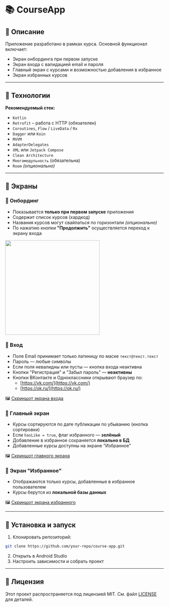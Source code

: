 # 📚 CourseApp

## 📌 Описание

Приложение разработано в рамках курса. Основной функционал включает:
- Экран онбординга при первом запуске
- Экран входа с валидацией email и пароля
- Главный экран с курсами и возможностью добавления в избранное
- Экран избранных курсов

---

## 🧰 Технологии

**Рекомендуемый стек:**
- `Kotlin`
- `Retrofit` – работа с HTTP (обязателен)
- `Coroutines`, `Flow` / `LiveData` / `Rx`
- `Dagger` или `Koin`
- `MVVM`
- `AdapterDelegates`
- `XML` или `Jetpack Compose`
- `Clean Architecture`
- `Многомодульность` (обязательна)
- `Room` *(опционально)*

---

## 📱 Экраны

### 🔹 Онбординг
- Показывается **только при первом запуске** приложения
- Содержит список курсов (хардкод)
- Названия курсов могут свайпаться по горизонтали *(опционально)*
- По нажатию кнопки **"Продолжить"** осуществляется переход к экрану входа

<img src="https://iili.io/35VLNNS.md.png" width="300">

### 🔹 Вход
- Поле Email принимает только латиницу по маске `текст@текст.текст`
- Пароль — любые символы
- Если поля невалидны или пусты — кнопка входа неактивна
- Кнопки "Регистрация" и "Забыл пароль" — **неактивны**
- Кнопки ВКонтакте и Одноклассники открывают браузер по:
  - [https://vk.com/](https://vk.com/)
  - [https://ok.ru/](https://ok.ru/)

🖼 [Скриншот экрана входа](https://iili.io/35VLwR2.md.png)

### 🔹 Главный экран
- Курсы сортируются по дате публикации по убыванию (кнопка сортировки)
- Если `hasLike = true`, флаг избранного — **зелёный**
- Добавление в избранное сохраняется **локально в БД**
- Добавленные курсы доступны на экране "Избранное"

🖼 [Скриншот главного экрана](https://iili.io/35VLkx9.md.png)

### 🔹 Экран "Избранное"
- Отображаются только курсы, добавленные в избранное пользователем
- Курсы берутся из **локальной базы данных**

🖼 [Скриншот экрана избранного](https://iili.io/35VLOD7.md.png)

---

## 🚀 Установка и запуск
1. Клонировать репозиторий:
```bash
git clone https://github.com/your-repo/course-app.git
```
2. Открыть в Android Studio
3. Настроить зависимости и собрать проект

---

## 📜 Лицензия
Этот проект распространяется под лицензией MIT. См. файл [LICENSE](LICENSE) для деталей.

